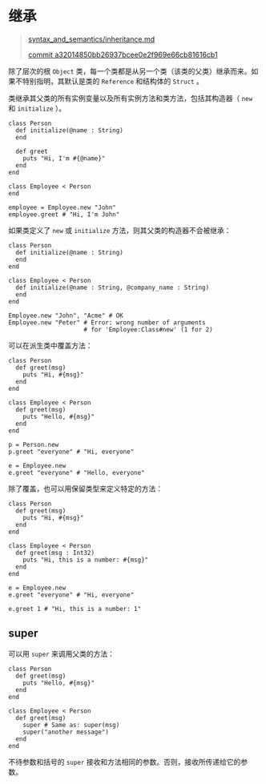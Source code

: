 # 继承

> [syntax_and_semantics/inheritance.md][inheritance]
>
> [commit a32014850bb26937bcee0e2f969e66cb81616cb1][commit]

[inheritance]: https://github.com/crystal-lang/crystal-book/blob/master/syntax_and_semantics/inheritance.md
[commit]: https://github.com/crystal-lang/crystal-book/commit/a32014850bb26937bcee0e2f969e66cb81616cb1

除了层次的根 `Object` 类，每一个类都是从另一个类（该类的父类）继承而来。如果不特别指明，其默认是类的 `Reference` 和结构体的 `Struct` 。

类继承其父类的所有实例变量以及所有实例方法和类方法，包括其构造器（ `new` 和 `initialize` ）。

```crystal
class Person
  def initialize(@name : String)
  end

  def greet
    puts "Hi, I'm #{@name}"
  end
end

class Employee < Person
end

employee = Employee.new "John"
employee.greet # "Hi, I'm John"
```

如果类定义了 `new` 或  `initialize` 方法，则其父类的构造器不会被继承：

```crystal
class Person
  def initialize(@name : String)
  end
end

class Employee < Person
  def initialize(@name : String, @company_name : String)
  end
end

Employee.new "John", "Acme" # OK
Employee.new "Peter" # Error: wrong number of arguments
                     # for 'Employee:Class#new' (1 for 2)
```

可以在派生类中覆盖方法：

```crystal
class Person
  def greet(msg)
    puts "Hi, #{msg}"
  end
end

class Employee < Person
  def greet(msg)
    puts "Hello, #{msg}"
  end
end

p = Person.new
p.greet "everyone" # "Hi, everyone"

e = Employee.new
e.greet "everyone" # "Hello, everyone"
```

除了覆盖，也可以用保留类型来定义特定的方法：

```crystal
class Person
  def greet(msg)
    puts "Hi, #{msg}"
  end
end

class Employee < Person
  def greet(msg : Int32)
    puts "Hi, this is a number: #{msg}"
  end
end

e = Employee.new
e.greet "everyone" # "Hi, everyone"

e.greet 1 # "Hi, this is a number: 1"
```

## super

可以用  `super` 来调用父类的方法：

```crystal
class Person
  def greet(msg)
    puts "Hello, #{msg}"
  end
end

class Employee < Person
  def greet(msg)
    super # Same as: super(msg)
    super("another message")
  end
end
```

不待参数和括号的 `super` 接收和方法相同的参数。否则，接收所传递给它的参数。
